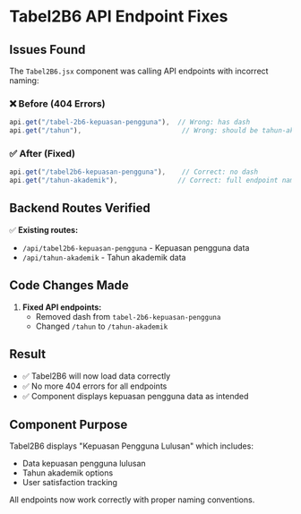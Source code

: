 # Tabel2B6 API Endpoint Fixes

## Issues Found

The `Tabel2B6.jsx` component was calling API endpoints with incorrect naming:

### ❌ Before (404 Errors)
```javascript
api.get("/tabel-2b6-kepuasan-pengguna"),  // Wrong: has dash
api.get("/tahun"),                         // Wrong: should be tahun-akademik
```

### ✅ After (Fixed)
```javascript
api.get("/tabel2b6-kepuasan-pengguna"),    // Correct: no dash
api.get("/tahun-akademik"),               // Correct: full endpoint name
```

## Backend Routes Verified

✅ **Existing routes:**
- `/api/tabel2b6-kepuasan-pengguna` - Kepuasan pengguna data
- `/api/tahun-akademik` - Tahun akademik data

## Code Changes Made

1. **Fixed API endpoints:**
   - Removed dash from `tabel-2b6-kepuasan-pengguna`
   - Changed `/tahun` to `/tahun-akademik`

## Result

- ✅ Tabel2B6 will now load data correctly
- ✅ No more 404 errors for all endpoints
- ✅ Component displays kepuasan pengguna data as intended

## Component Purpose

Tabel2B6 displays "Kepuasan Pengguna Lulusan" which includes:
- Data kepuasan pengguna lulusan
- Tahun akademik options
- User satisfaction tracking

All endpoints now work correctly with proper naming conventions.

